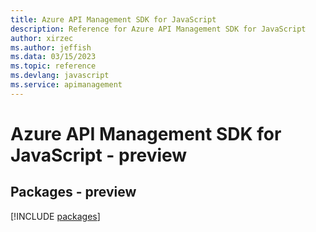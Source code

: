 ```yaml
---
title: Azure API Management SDK for JavaScript
description: Reference for Azure API Management SDK for JavaScript
author: xirzec
ms.author: jeffish
ms.data: 03/15/2023
ms.topic: reference
ms.devlang: javascript
ms.service: apimanagement
---
```

# Azure API Management SDK for JavaScript - preview
## Packages - preview
[!INCLUDE [packages](api-management-index.md)]